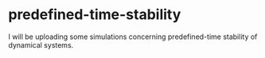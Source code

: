 # predefined-time-stability
I will be uploading some simulations concerning predefined-time stability of dynamical systems.
